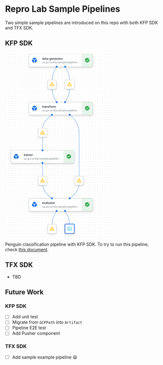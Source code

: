 # Repro Lab Sample Pipelines

Two simple sample pipelines are introduced on this repo with both KFP SDK and TFX SDK.

## KFP SDK

<img src="kfp/dataflow.png" height=600>

Penguin classification pipeline with KFP SDK. To try to run this pipeline, check [this document](kfp/).
## TFX SDK

- TBD

## Future Work

### KFP SDK

- [ ] Add unit test
- [ ] Migrate from `GCPPath` into `Artifact`
- [ ] Pipeline E2E test
- [ ] Add Pusher component

### TFX SDK

- [ ] Add sample example pipeline 😃

